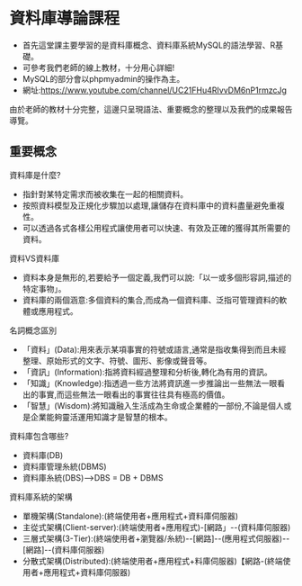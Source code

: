 # 資料庫導論課程
* 首先這堂課主要學習的是資料庫概念、資料庫系統MySQL的語法學習、R基礎。
* 可參考我們老師的線上教材，十分用心詳細!
* MySQL的部分會以phpmyadmin的操作為主。  
* 網址:https://www.youtube.com/channel/UC21FHu4RIvvDM6nP1rmzcJg

由於老師的教材十分完整，這邊只呈現語法、重要概念的整理以及我們的成果報告導覽。  

## 重要概念
資料庫是什麼?
* 指針對某特定需求而被收集在一起的相關資料。  
* 按照資料模型及正規化步驟加以處理,讓儲存在資料庫中的資料盡量避免重複性。  
* 可以透過各式各樣公用程式讓使用者可以快速、有效及正確的獲得其所需要的資料。  

資料VS資料庫
* 資料本身是無形的,若要給予一個定義,我們可以說:「以一或多個形容詞,描述的特定事物」。
* 資料庫的兩個涵意:多個資料的集合,而成為一個資料庫、泛指可管理資料的軟體或應用程式。

名詞概念區別
* 「資料」(Data):用來表示某項事實的符號或語言,通常是指收集得到而且未經整理、原始形式的文字、符號、圖形、影像或聲音等。
* 「資訊」(Information):指將資料經過整理和分析後,轉化為有用的資訊。
* 「知識」(Knowledge):指透過一些方法將資訊進一步推論出一些無法一眼看出的事實,而這些無法一眼看出的事實往往具有極高的價值。
* 「智慧」(Wisdom):將知識融入生活成為生命或企業體的一部份,不論是個人或是企業能夠靈活運用知識才是智慧的根本。

資料庫包含哪些?
* 資料庫(DB)
* 資料庫管理糸統(DBMS)
* 資料庫糸統(DBS)-->DBS = DB + DBMS

資料庫系統的架構
* 單機架構(Standalone):(終端使用者+應用程式+資料庫伺服器)
* 主從式架構(Client-server):(終端使用者+應用程式)-[網路」--(資料庫伺服器)
* 三層式架構(3-Tier):(終端使用者+瀏覽器/糸統)--[網路]--(應用程式伺服器)--[網路]--(資料庫伺服器)
* 分散式架構(Distributed):(終端使用者+應用程式+料庫伺服器)【網路-(終端使用者+應用程式+資料庫伺服器)

